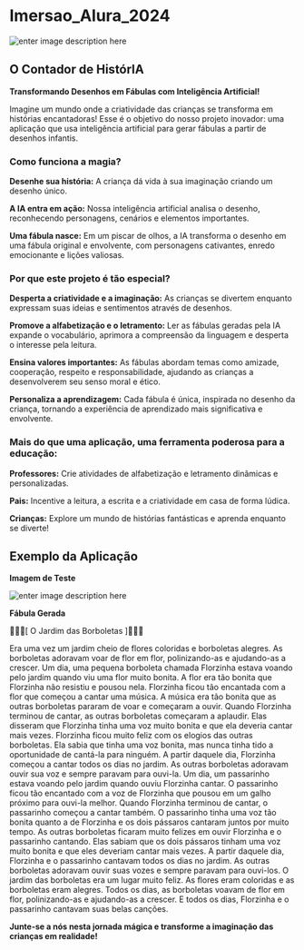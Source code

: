 # Imersao_Alura_2024
![enter image description here](https://e-mind.online/github/ocontadordehistorias512.png)
## O Contador de HistórIA
**Transformando Desenhos em Fábulas com Inteligência Artificial!**

Imagine um mundo onde a criatividade das crianças se transforma em histórias encantadoras! Esse é o objetivo do nosso projeto inovador: uma aplicação que usa inteligência artificial para gerar fábulas a partir de desenhos infantis.

### Como funciona a magia?

**Desenhe sua história:** 
A criança dá vida à sua imaginação criando um desenho único.

**A IA entra em ação:** 
Nossa inteligência artificial analisa o desenho, reconhecendo personagens, cenários e elementos importantes.

**Uma fábula nasce:** 
Em um piscar de olhos, a IA transforma o desenho em uma fábula original e envolvente, com personagens cativantes, enredo emocionante e lições valiosas.

### Por que este projeto é tão especial?

**Desperta a criatividade e a imaginação:** 
As crianças se divertem enquanto expressam suas ideias e sentimentos através de desenhos.

**Promove a alfabetização e o letramento:** 
Ler as fábulas geradas pela IA expande o vocabulário, aprimora a compreensão da linguagem e desperta o interesse pela leitura.

**Ensina valores importantes:** 
As fábulas abordam temas como amizade, cooperação, respeito e responsabilidade, ajudando as crianças a desenvolverem seu senso moral e ético.

**Personaliza a aprendizagem:** 
Cada fábula é única, inspirada no desenho da criança, tornando a experiência de aprendizado mais significativa e envolvente.

### Mais do que uma aplicação, uma ferramenta poderosa para a educação:

**Professores:** 
Crie atividades de alfabetização e letramento dinâmicas e personalizadas.

**Pais:** 
Incentive a leitura, a escrita e a criatividade em casa de forma lúdica.

**Crianças:** 
Explore um mundo de histórias fantásticas e aprenda enquanto se diverte!




## Exemplo da Aplicação
**Imagem de Teste**

![enter image description here](https://e-mind.online/github/jardim.jpg)

**Fábula Gerada**

🌻🦋🌷[ O Jardim das Borboletas ]🌷🦋🌻

Era uma vez um jardim cheio de flores coloridas e borboletas alegres. As borboletas adoravam voar de flor em flor, polinizando-as e ajudando-as a crescer. 
Um dia, uma pequena borboleta chamada Florzinha estava voando pelo jardim quando viu uma flor muito bonita. A flor era tão bonita que Florzinha não resistiu e pousou nela. 
Florzinha ficou tão encantada com a flor que começou a cantar uma música. A música era tão bonita que as outras borboletas pararam de voar e começaram a ouvir. 
Quando Florzinha terminou de cantar, as outras borboletas começaram a aplaudir. Elas disseram que Florzinha tinha uma voz muito bonita e que ela deveria cantar mais vezes. 
Florzinha ficou muito feliz com os elogios das outras borboletas. Ela sabia que tinha uma voz bonita, mas nunca tinha tido a oportunidade de cantá-la para ninguém. 
A partir daquele dia, Florzinha começou a cantar todos os dias no jardim. As outras borboletas adoravam ouvir sua voz e sempre paravam para ouvi-la. 
Um dia, um passarinho estava voando pelo jardim quando ouviu Florzinha cantar. O passarinho ficou tão encantado com a voz de Florzinha que pousou em um galho próximo para ouvi-la melhor. Quando Florzinha terminou de cantar, o passarinho começou a cantar também. 
O passarinho tinha uma voz tão bonita quanto a de Florzinha e os dois pássaros cantaram juntos por muito tempo. As outras borboletas ficaram muito felizes em ouvir Florzinha e o passarinho cantando. Elas sabiam que os dois pássaros tinham uma voz muito bonita e que eles deveriam cantar mais vezes. 
A partir daquele dia, Florzinha e o passarinho cantavam todos os dias no jardim. As outras borboletas adoravam ouvir suas vozes e sempre paravam para ouvi-los. 
O jardim das borboletas era um lugar muito feliz. As flores eram coloridas e as borboletas eram alegres. Todos os dias, as borboletas voavam de flor em flor, polinizando-as e ajudando-as a crescer. E todos os dias, Florzinha e o passarinho cantavam suas belas canções.

**Junte-se a nós nesta jornada mágica e transforme a imaginação das crianças em realidade!**

